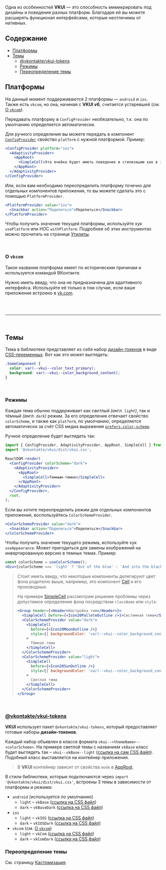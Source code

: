 Одна из особенностей **VKUI** — это способность мимикрировать под дизайны и поведение разных
платформ. Благодаря ей вы можете расширять функционал интерфейсами, которые неотличимы от нативных.

## Содержание

- <a href={{anchor}}>Платформы</a>
- <a href={{anchor}}>Темы</a>
  - <a href={{anchor}}>@vkontakte/vkui-tokens</a>
  - <a href={{anchor}}>Режимы</a>
  - <a href={{anchor}}>Переопределение темы</a>

## Платформы

На данный момент поддерживаются 2 платформы — `android` и `ios`. Также есть `vkcom`, но она, начиная
с **VKUI v6**, считается устаревшей (см. <a href={{anchor}}>О `vkcom`</a>).

Передавать платформу в `ConfigProvider` необязательно, т.к. она по умолчанию определяется
автоматически.

Для ручного определения вы можете передать в компонент [`ConfigProvider`](#/ConfigProvider) свойство
`platform` с нужной платформой. Пример:

```jsx static
<ConfigProvider platform="ios">
  <AdaptivityProvider>
    <AppRoot>
      <SimpleCell>Эта ячейка будет иметь поведение и стилизацию как в iOS</SimpleCell>
    </AppRoot>
  </AdaptivityProvider>
</ConfigProvider>
```

Или, если вам необходимо переопределить платформу точечно для отдельных компонентов приложения, то
вы можете сделать это с помощью `PlatformProvider`.

```jsx static
<PlatformProvider value="ios">
  <Snackbar action="Поделиться">Поделиться</Snackbar>
</PlatformProvider>
```

Чтобы получить значение текущей платформы, используйте хук `usePlatform` или HOC `withPlatform`.
Подробнее об этих инструментах можно прочитать на странице [Утилиты](#/Utils).

<br/>

### О `vkcom`

Такое название платформа имеет по историческим причинам и используется командой ВКонтакте.

Нужно иметь ввиду, что она не предназначена для адаптивного интерфейса. Используйте её только в том
случае, если ваше приложение встроено в [vk.com](https://vk.com).

<br/><br/><hr/><br/>

## Темы

Тема в библиотеке представляет из себя набор [дизайн-токенов](https://foundation.mozilla.org/en/docs/design/websites/design-tokens/)
в виде [CSS-переменных](https://developer.mozilla.org/en-US/docs/Web/CSS/--*). Вот как это может
выглядеть:

```css static
.SomeComponent {
  color: var(--vkui--color_text_primary);
  background: var(--vkui--color_background_content);
}
```

<br/>

### Режимы

Каждая тема обычно поддерживает как <i>светлый (англ. `light`)</i>, так и <i>тёмный (англ. `dark`)</i> режим.
За его определение отвечает свойство `colorScheme`, и также как `platform`, по умолчанию, определяется
автоматически за счёт CSS медиа выражения [`prefers-color-scheme`](https://developer.mozilla.org/en-US/docs/Web/CSS/@media/prefers-color-scheme).

Ручное определение будет выглядеть так:

```jsx static
import { ConfigProvider, AdaptivityProvider, AppRoot, SimpleCell } from '@vkontakte/vkui';
import '@vkontakte/vkui/dist/vkui.css';

ReactDOM.render(
  <ConfigProvider colorScheme="dark">
    <AdaptivityProvider>
      <AppRoot>
        <SimpleCell>Темным-темно</SimpleCell>
      </AppRoot>
    </AdaptivityProvider>
  </ConfigProvider>,
  root,
);
```

Если вы хотите переопределить режим для отдельных компонентов приложения, воспользуйтесь
`ColorSchemeProvider`.

```jsx static
<ColorSchemeProvider value="dark">
  <Snackbar action="Поделиться">Поделиться</Snackbar>
</ColorSchemeProvider>
```

Чтобы получить значение текущего режима, используйте хук `useAppearance`. Может пригодиться для
замены изображений на инвертированную версию в темных темах. Пример:

```jsx static
const colorScheme = useColorScheme();
<Div>{colorScheme === 'light' ? 'Out of the blue' : 'And into the black'}</Div>;
```

> Стоит иметь ввиду, что некоторые компоненты делегируют цвет фона родителю выше, например, это
> компонент [Cell](#/Cell) и его производные.
>
> На примере [SimpleCell](#/SimpleCell) рассмотрим решение проблемы через допустимое определение
> фона посредством `className` или `style`:
>
> ```jsx static
> <Group header={<Header>Настройка тем</Header>}>
>   <SimpleCell before={<Icon20PalleteOutline />}>Системная тема</SimpleCell>
>   <ColorSchemeProvider value="dark">
>     <SimpleCell
>       before={<Icon20MoonOutline />}
>       style={{ backgroundColor: 'var(--vkui--color_background_content)' }}
>     >
>       Тёмная тема
>     </SimpleCell>
>   </ColorSchemeProvider>
>   <ColorSchemeProvider value="light">
>     <SimpleCell
>       before={<Icon20SunOutline />}
>       style={{ backgroundColor: 'var(--vkui--color_background_content)' }}
>     >
>       Светлая тема
>     </SimpleCell>
>   </ColorSchemeProvider>
> </Group>
> ```

<br/>

### [@vkontakte/vkui-tokens](https://github.com/VKCOM/vkui-tokens)

**VKUI** использует пакет `@vkontakte/vkui-tokens`, который предоставляет готовые наборы **дизайн-токенов**.

Каждый набор объявлен в классе формата `vkui--<themeName>--<colorScheme>`. На примере светлой темы
с названием `vkBase` класс будет выглядеть так – `vkui--vkBase--light` ([ссылка на сам CSS файл](https://unpkg.com/@vkontakte/vkui-tokens@4/themes/vkBase/cssVars/declarations/onlyVariablesLocal.css)).
Подобный класс выставляется на контейнер приложения.

> В **VKUI** контейнер зависит от свойства `mode` в [AppRoot](#/AppRoot).

В стили библиотеки, которые подключаются через `import '@vkontakte/vkui/dist/vkui.css'`, встроены 3
темы в зависимости от платформы и режима:

- `android` (используется по умолчанию)
  - `light` – `vkBase` ([ссылка на CSS файл](https://unpkg.com/@vkontakte/vkui-tokens@4/themes/vkBase/cssVars/declarations/onlyVariablesLocal.css))
  - `dark` – `vkBaseDark` ([ссылка на CSS файл](https://unpkg.com/@vkontakte/vkui-tokens@4/themes/vkBaseDark/cssVars/declarations/onlyVariablesLocal.css))
- `ios`
  - `light` – `vkIOS` ([ссылка на CSS файл](https://unpkg.com/@vkontakte/vkui-tokens@4/themes/vkIOS/cssVars/declarations/onlyVariablesLocal.css))
  - `dark` – `vkIOSDark` ([ссылка на CSS файл](https://unpkg.com/@vkontakte/vkui-tokens@4/themes/vkIOSDark/cssVars/declarations/onlyVariablesLocal.css))
- `vkcom` (см. <a href={{anchor}}>О `vkcom`</a>)
  - `light` – `vkCom` ([ссылка на CSS файл](https://unpkg.com/@vkontakte/vkui-tokens@4/themes/vkCom/cssVars/declarations/onlyVariablesLocal.css))
  - `dark` – `vkComDark` ([ссылка на CSS файл](https://unpkg.com/@vkontakte/vkui-tokens@4/themes/vkComDark/cssVars/declarations/onlyVariablesLocal.css))

### Переопределение темы

См. страницу [Кастомизация](#/Customize).
